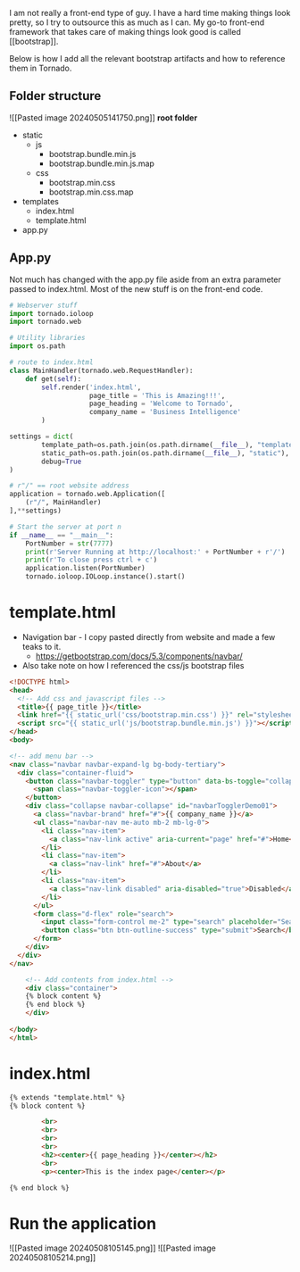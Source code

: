 I am not really a front-end type of guy. I have a hard time making things look pretty, so I try to outsource this as much as I can. My go-to front-end framework that takes care of making things look good is called [[bootstrap]]. 

Below is how I add all the relevant bootstrap artifacts and how to reference them in Tornado.
## Folder structure

![[Pasted image 20240505141750.png]]
**root folder**
- static
	- js
		- bootstrap.bundle.min.js
		- bootstrap.bundle.min.js.map
	- css
		- bootstrap.min.css
		- bootstrap.min.css.map
- templates
	- index.html
	- template.html
- app.py


## App.py

Not much has changed with the app.py file aside from an extra parameter passed to index.html. Most of the new stuff is on the front-end code.

``` python
# Webserver stuff
import tornado.ioloop
import tornado.web

# Utility libraries
import os.path

# route to index.html
class MainHandler(tornado.web.RequestHandler):
    def get(self):
        self.render('index.html',
                    page_title = 'This is Amazing!!!',
                    page_heading = 'Welcome to Tornado',
                    company_name = 'Business Intelligence'
        ) 

settings = dict(
        template_path=os.path.join(os.path.dirname(__file__), "templates"),
        static_path=os.path.join(os.path.dirname(__file__), "static"),
        debug=True
)

# r"/" == root website address
application = tornado.web.Application([
    (r"/", MainHandler)
],**settings) 

# Start the server at port n
if __name__ == "__main__":
    PortNumber = str(7777)
    print(r'Server Running at http://localhost:' + PortNumber + r'/')
    print(r'To close press ctrl + c')
    application.listen(PortNumber)
    tornado.ioloop.IOLoop.instance().start()
```

# template.html

- Navigation bar - I copy pasted directly from website and made a few teaks to it.
	- https://getbootstrap.com/docs/5.3/components/navbar/
- Also take note on how I referenced the css/js bootstrap files

``` html
<!DOCTYPE html>
<head>
  <!-- Add css and javascript files -->
  <title>{{ page_title }}</title>
  <link href="{{ static_url('css/bootstrap.min.css') }}" rel="stylesheet">
  <script src="{{ static_url('js/bootstrap.bundle.min.js') }}"></script>
</head>
<body>

<!-- add menu bar -->
<nav class="navbar navbar-expand-lg bg-body-tertiary">
  <div class="container-fluid">
    <button class="navbar-toggler" type="button" data-bs-toggle="collapse" data-bs-target="#navbarTogglerDemo01" aria-controls="navbarTogglerDemo01" aria-expanded="false" aria-label="Toggle navigation">
      <span class="navbar-toggler-icon"></span>
    </button>
    <div class="collapse navbar-collapse" id="navbarTogglerDemo01">
      <a class="navbar-brand" href="#">{{ company_name }}</a>
      <ul class="navbar-nav me-auto mb-2 mb-lg-0">
        <li class="nav-item">
          <a class="nav-link active" aria-current="page" href="#">Home</a>
        </li>
        <li class="nav-item">
          <a class="nav-link" href="#">About</a>
        </li>
        <li class="nav-item">
          <a class="nav-link disabled" aria-disabled="true">Disabled</a>
        </li>
      </ul>
      <form class="d-flex" role="search">
        <input class="form-control me-2" type="search" placeholder="Search" aria-label="Search">
        <button class="btn btn-outline-success" type="submit">Search</button>
      </form>
    </div>
  </div>
</nav>

    <!-- Add contents from index.html -->
    <div class="container">
    {% block content %}
    {% end block %}
    </div>
	
</body>
</html>
```

# index.html
``` html
{% extends "template.html" %}
{% block content %}

		<br>
		<br>
		<br>
		<br>
		<h2><center>{{ page_heading }}</center></h2>
		<br>
		<p><center>This is the index page</center></p>

{% end block %}
```

# Run the application
![[Pasted image 20240508105145.png]]
![[Pasted image 20240508105214.png]]
